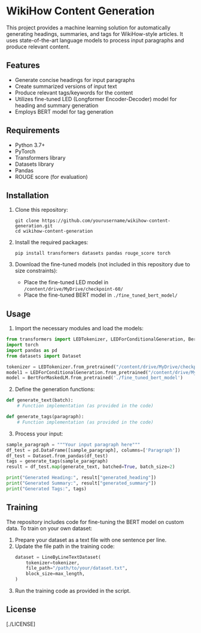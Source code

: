 # WikiHow Content Generation

This project provides a machine learning solution for automatically generating headings, summaries, and tags for WikiHow-style articles. It uses state-of-the-art language models to process input paragraphs and produce relevant content.

## Features

- Generate concise headings for input paragraphs
- Create summarized versions of input text
- Produce relevant tags/keywords for the content
- Utilizes fine-tuned LED (Longformer Encoder-Decoder) model for heading and summary generation
- Employs BERT model for tag generation

## Requirements

- Python 3.7+
- PyTorch
- Transformers library
- Datasets library
- Pandas
- ROUGE score (for evaluation)

## Installation

1. Clone this repository:
   ```
   git clone https://github.com/yourusername/wikihow-content-generation.git
   cd wikihow-content-generation
   ```

2. Install the required packages:
   ```
   pip install transformers datasets pandas rouge_score torch
   ```

3. Download the fine-tuned models (not included in this repository due to size constraints):
   - Place the fine-tuned LED model in `/content/drive/MyDrive/checkpoint-60/`
   - Place the fine-tuned BERT model in `./fine_tuned_bert_model/`

## Usage

1. Import the necessary modules and load the models:

```python
from transformers import LEDTokenizer, LEDForConditionalGeneration, BertTokenizer, BertForMaskedLM
import torch
import pandas as pd
from datasets import Dataset

tokenizer = LEDTokenizer.from_pretrained("/content/drive/MyDrive/checkpoint-60")
model1 = LEDForConditionalGeneration.from_pretrained("/content/drive/MyDrive/checkpoint-60").to("cuda").half()
model = BertForMaskedLM.from_pretrained('./fine_tuned_bert_model')
```

2. Define the generation functions:

```python
def generate_text(batch):
    # Function implementation (as provided in the code)

def generate_tags(paragraph):
    # Function implementation (as provided in the code)
```

3. Process your input:

```python
sample_paragraph = """Your input paragraph here"""
df_test = pd.DataFrame([sample_paragraph], columns=['Paragraph'])
df_test = Dataset.from_pandas(df_test)
tags = generate_tags(sample_paragraph)
result = df_test.map(generate_text, batched=True, batch_size=2)

print("Generated Heading:", result["generated_heading"])
print("Generated Summary:", result["generated_summary"])
print("Generated Tags:", tags)
```

## Training

The repository includes code for fine-tuning the BERT model on custom data. To train on your own dataset:

1. Prepare your dataset as a text file with one sentence per line.
2. Update the file path in the training code:
   ```python
   dataset = LineByLineTextDataset(
       tokenizer=tokenizer,
       file_path="/path/to/your/dataset.txt",
       block_size=max_length,
   )
   ```
3. Run the training code as provided in the script.


## License

[./LICENSE]
